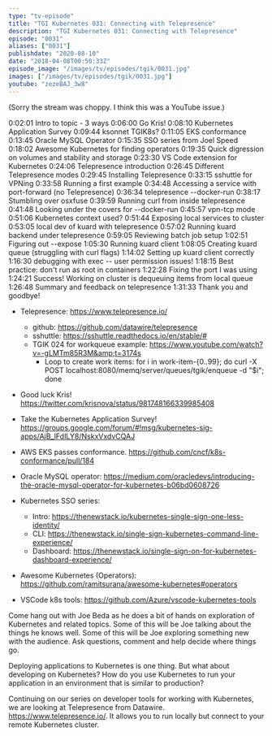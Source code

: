 ```yaml
---
type: "tv-episode"
title: "TGI Kubernetes 031: Connecting with Telepresence"
description: "TGI Kubernetes 031: Connecting with Telepresence"
episode: "0031"
aliases: ["0031"]
publishdate: "2020-08-10"
date: "2018-04-08T00:50:33Z"
episode_image: "/images/tv/episodes/tgik/0031.jpg"
images: ["/images/tv/episodes/tgik/0031.jpg"]
youtube: "zezeBAJ_3w8"
---
```


(Sorry the stream was choppy. I think this was a YouTube issue.)

0:02:01 Intro to topic - 3 ways
0:06:00 Go Kris!
0:08:10 Kubernetes Application Survey
0:09:44 ksonnet TGIK8s?
0:11:05 EKS conformance
0:13:45 Oracle MySQL Operator
0:15:35 SSO series from Joel Speed
0:18:02 Awesome Kubernetes for finding operators
0:19:35 Quick digression on volumes and stability and storage
0:23:30 VS Code extension for Kubernetes
0:24:06 Telepresence introduction
0:26:45 Different Telepresence modes
0:29:45 Installing Telepresence
0:33:15 sshuttle for VPNing
0:33:58 Running a first example
0:34:48 Accessing a service with port-forward (no Telepresence)
0:36:34 telepresence --docker-run
0:38:17 Stumbling over osxfuse
0:39:59 Running curl from inside telepresence    
0:41:48 Looking under the covers for --docker-run
0:45:57 vpn-tcp mode
0:51:06 Kubernetes context used?
0:51:44 Exposing local services to cluster
0:53:05 local dev of kuard with telepresence
0:57:02 Running kuard backend under telepresence
0:59:05 Reviewing batch job setup
1:02:51 Figuring out --expose
1:05:30 Running kuard client
1:08:05 Creating kuard queue (struggling with curl flags)
1:14:02 Setting up kuard client correctly
1:16:30 debugging with exec -- user permission issues!
1:18:15 Best practice: don&#39;t run as root in containers
1:22:28 Fixing the port I was using
1:24:21 Success! Working on cluster is dequeuing items from local queue
1:26:48 Summary and feedback on telepresence
1:31:33 Thank you and goodbye!

* Telepresence: https://www.telepresence.io/
  * github: https://github.com/datawire/telepresence
  * sshuttle: https://sshuttle.readthedocs.io/en/stable/#
  * TGIK 024 for workqueue example: https://www.youtube.com/watch?v=-gLMTm85R3M&amp;t=3174s
    * Loop to create work items:  for i in work-item-{0..99}; do curl -X POST localhost:8080/memq/server/queues/tgik/enqueue -d &#34;$i&#34;; done

* Good luck Kris! https://twitter.com/krisnova/status/981748166339985408
* Take the Kubernetes Application Survey! https://groups.google.com/forum/#!msg/kubernetes-sig-apps/AjB_lFdILY8/NskxVxdvCQAJ
* AWS EKS passes conformance. https://github.com/cncf/k8s-conformance/pull/184
* Oracle MySQL operator: https://medium.com/oracledevs/introducing-the-oracle-mysql-operator-for-kubernetes-b06bd0608726
* Kubernetes SSO series:
  * Intro: https://thenewstack.io/kubernetes-single-sign-one-less-identity/
  * CLI: https://thenewstack.io/single-sign-kubernetes-command-line-experience/
  * Dashboard: https://thenewstack.io/single-sign-on-for-kubernetes-dashboard-experience/
* Awesome Kubernetes (Operators): https://github.com/ramitsurana/awesome-kubernetes#operators
* VSCode k8s tools: https://github.com/Azure/vscode-kubernetes-tools

Come hang out with Joe Beda as he does a bit of hands on exploration of Kubernetes and related topics. Some of this will be Joe talking about the things he knows well. Some of this will be Joe exploring something new with the audience. Ask questions, comment and help decide where things go.

Deploying applications to Kubernetes is one thing. But what about developing on Kubernetes? How do you use Kubernetes to run your application in an environment that is similar to production?

Continuing on our series on developer tools for working with Kubernetes, we are looking at Telepresence from Datawire.  https://www.telepresence.io/.  It allows you to run locally but connect to your remote Kubernetes cluster.

